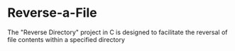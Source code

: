 # Reverse-a-File
The "Reverse Directory" project in C is designed to facilitate the reversal of file contents within a specified directory
